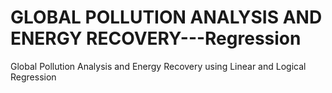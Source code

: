 # GLOBAL POLLUTION ANALYSIS AND ENERGY RECOVERY---Regression
Global Pollution Analysis and Energy Recovery using Linear and Logical Regression
